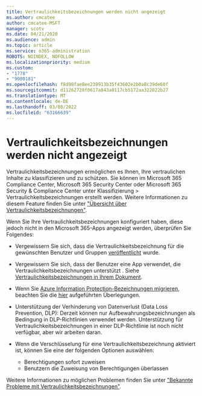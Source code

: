 ```yaml
---
title: Vertraulichkeitsbezeichnungen werden nicht angezeigt
ms.author: cmcatee
author: cmcatee-MSFT
manager: scotv
ms.date: 04/21/2020
ms.audience: admin
ms.topic: article
ms.service: o365-administration
ROBOTS: NOINDEX, NOFOLLOW
ms.localizationpriority: medium
ms.custom:
- "1778"
- "9000181"
ms.openlocfilehash: f8d98fae8ee239913b35f43602e2b0a8c39de60f
ms.sourcegitcommit: d11262728f0617a843a0117cb5172aa322022b27
ms.translationtype: MT
ms.contentlocale: de-DE
ms.lasthandoff: 03/08/2022
ms.locfileid: "63166639"
---
```

# <a name="sensitivity-labels-not-appearing"></a>Vertraulichkeitsbezeichnungen werden nicht angezeigt

Vertraulichkeitsbezeichnungen ermöglichen es Ihnen, Ihre vertraulichen Inhalte zu klassifizieren und zu schützen. Sie können im Microsoft 365 Compliance Center, Microsoft 365 Security Center oder Microsoft 365 Security & Compliance Center unter Klassifizierung > Vertraulichkeitsbezeichnungen erstellt werden. Weitere Informationen zu diesem Feature finden Sie unter ["Übersicht über Vertraulichkeitsbezeichnungen"](https://docs.microsoft.com/microsoft-365/compliance/sensitivity-labels).

Wenn Sie Ihre Vertraulichkeitsbezeichnungen konfiguriert haben, diese jedoch nicht in den Microsoft 365-Apps angezeigt werden, überprüfen Sie Folgendes:

- Vergewissern Sie sich, dass die Vertraulichkeitsbezeichnung für die gewünschten Benutzer und Gruppen [veröffentlicht](https://docs.microsoft.com/microsoft-365/compliance/sensitivity-labels#what-label-policies-can-do) wurde.

- Vergewissern Sie sich, dass der Benutzer eine App verwendet, die Vertraulichkeitsbezeichnungen unterstützt . Siehe [Vertraulichkeitsbezeichnungen in Ihrem Dokument](https://support.office.com/article/apply-sensitivity-labels-to-your-documents-and-email-within-office-2f96e7cd-d5a4-403b-8bd7-4cc636bae0f9?#bkmk_whereavailable).

- Wenn Sie [Azure Information Protection-Bezeichnungen migrieren](https://docs.microsoft.com/azure/information-protection/configure-policy-migrate-labels), beachten Sie die [hier](https://docs.microsoft.com/azure/information-protection/configure-policy-migrate-labels#considerations-for-unified-labels) aufgeführten Überlegungen.

- Unterstützung der Verhinderung von Datenverlust (Data Loss Prevention, DLP): Derzeit können nur Aufbewahrungsbezeichnungen als Bedingung in DLP-Richtlinien verwendet werden.  Unterstützung für Vertraulichkeitsbezeichnungen in einer DLP-Richtlinie ist noch nicht verfügbar, aber wir arbeiten daran.

- Wenn die Verschlüsselung für eine Vertraulichkeitsbezeichnung aktiviert ist, können Sie eine der folgenden Optionen auswählen:
    - Berechtigungen sofort zuweisen
    - Benutzern die Zuweisung von Berechtigungen überlassen


Weitere Informationen zu möglichen Problemen finden Sie unter ["Bekannte Probleme mit Vertraulichkeitsbezeichnungen"](https://support.office.com/article/known-issues-with-sensitivity-labels-in-office-b169d687-2bbd-4e21-a440-7da1b2743edc).